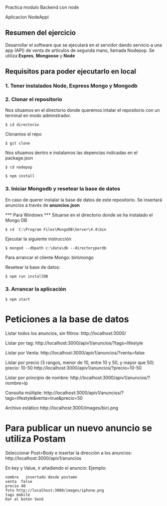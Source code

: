 Practica modulo Backend con node

Aplicacion NodeAppi

## Resumen del ejercicio
Desarrollar el software que se ejecutará en el servidor dando servicio a una app (API) de venta de artículos de segunda mano, llamada Nodepop.
Se utiliza **Expres**, **Mongoose** y **Node**

## Requisitos para poder ejecutarlo en local
### 1. Tener instalados Node, Express Mongo y Mongodb 

### 2. Clonar el repositorio
Nos situamos en el directorio donde queremos intalar el repositorio con un terminal en modo adminstrador.

```
$ cd directorio
```
Clonamos el repo
```
$ git clone 
```
Nos situamos dentro e instalamos las depencias indicadas en el package.json

```
$ cd nodepop
```

```
$ npm install
```
### 3. Iniciar Mongodb y resetear la base de datos

  En caso de querer instalar la base de datos de este repositorio. Se  insertará anuncios a través de **anuncios.json** 

*** Para Windows ***
 Situarse en el directorio donde se ha instalado el Mongo DB       
```
$ cd  C:\Program Files\MongoDB\Server\4.4\bin
```
Ejecutar la siguiente instrucción
```
$ mongod --dbpath c:\data\db --directoryperdb
```

Para arrancar el cliente Mongo:
    bin\mongo

Resetear la base de datos:
```
$ npm run installDB
```

### 3. Arrancar la aplicación

```
$ npm start
```
# Peticiones a la base de datos

Listar todos los anuncios, sin filtros:
    http://localhost:3000/

Listar por tag:
    http://localhost:3000/apiv1/anuncios/?tags=lifestyle

Listar por Venta:
    http://localhost:3000/apiv1/anuncios/?venta=false

Listar por precio (3 rangos, menor de 10, entre 10 y 50, y mayor que 50)
    precio: 10-50
        http://localhost:3000/apiv1/anuncios/?precio=10-50
    
Listar por principio de nombre:
    http://localhost:3000/apiv1/anuncios/?nombre=ip

Consulta múltiple:
http://localhost:3000/apiv1/anuncios/?tags=lifestyle&venta=true&precio=50

Archivo estático
http://localhost:3000/images/bici.png

# Para publicar un nuevo anuncio se utiliza Postam
Seleccionar Post>Body e insertar la dirección a los anuncios:
http://localhost:3000/apiv1/anuncios

En key y Value, ir añadiendo el anuncio: Ejemplo:

```
nombre   insertado desde postamn
venta  false
precio 40
foto http://localhost:3000/images/iphone.png
tags mobile
Dar al botón Send

```
